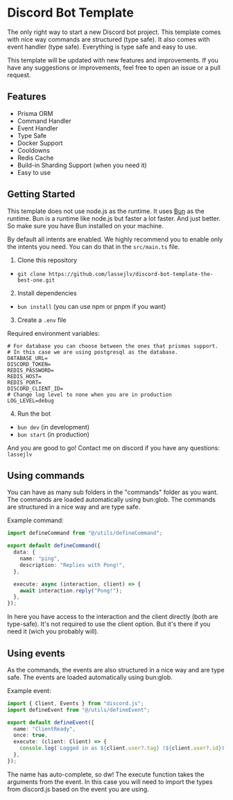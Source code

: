 # Discord Bot Template

The only right way to start a new Discord bot project. This template comes with nice way commands are structured (type safe). It also comes with event handler (type safe). Everything is type safe and easy to use.

This template will be updated with new features and improvements. If you have any suggestions or improvements, feel free to open an issue or a pull request.

## Features

- Prisma ORM
- Command Handler
- Event Handler
- Type Safe
- Docker Support
- Cooldowns
- Redis Cache
- Build-in Sharding Support (when you need it)
- Easy to use

## Getting Started

This template does not use node.js as the runtime. It uses [Bun](https://bun.sh) as the runtime. Bun is a runtime like node.js but faster a lot faster. And just better. So make sure you have Bun installed on your machine.

By default all intents are enabled. We highly recommend you to enable only the intents you need. You can do that in the `src/main.ts` file.

1. Clone this repository

- `git clone https://github.com/lassejlv/discord-bot-template-the-best-one.git`

2. Install dependencies

- `bun install` (you can use npm or pnpm if you want)

3. Create a `.env` file

Required environment variables:

```
# For database you can choose between the ones that prismas support.
# In this case we are using postgresql as the database.
DATABASE_URL=
DISCORD_TOKEN=
REDIS_PASSWORD=
REDIS_HOST=
REDIS_PORT=
DISCORD_CLIENT_ID=
# Change log level to none when you are in production
LOG_LEVEL=debug
```

4. Run the bot

- `bun dev` (in development)
- `bun start` (in production)

And you are good to go! Contact me on discord if you have any questions: `lassejlv`

## Using commands

You can have as many sub folders in the "commands" folder as you want. The commands are loaded automatically using bun:glob. The commands are structured in a nice way and are type safe.

Example command:

```ts
import defineCommand from "@/utils/defineCommand";

export default defineCommand({
  data: {
    name: "ping",
    description: "Replies with Pong!",
  },

  execute: async (interaction, client) => {
    await interaction.reply("Pong!");
  },
});
```

In here you have access to the interaction and the client directly (both are type-safe). It's not required to use the client option. But it's there if you need it (wich you probably will).

## Using events

As the commands, the events are also structured in a nice way and are type safe. The events are loaded automatically using bun:glob.

Example event:

```ts
import { Client, Events } from "discord.js";
import defineEvent from "@/utils/defineEvent";

export default defineEvent({
  name: "ClientReady",
  once: true,
  execute: (client: Client) => {
    console.log(`Logged in as ${client.user?.tag} (${client.user?.id})`);
  },
});
```

The name has auto-complete, so dw! The execute function takes the arguments from the event. In this case you will need to import the types from discord.js based on the event you are using.
